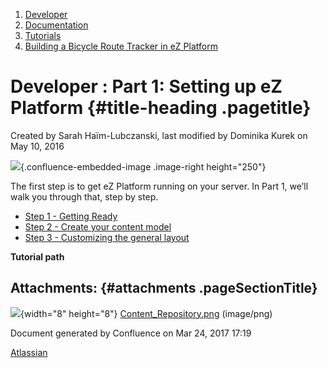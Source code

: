 1.  <span>[Developer](index.html)</span>
2.  <span>[Documentation](Documentation_31429504.html)</span>
3.  <span>[Tutorials](Tutorials_31429522.html)</span>
4.  <span>[Building a Bicycle Route Tracker in eZ
    Platform](Building-a-Bicycle-Route-Tracker-in-eZ-Platform_31431606.html)</span>

<span id="title-text"> Developer : Part 1: Setting up eZ Platform </span> {#title-heading .pagetitle}
=========================================================================

Created by <span class="author"> Sarah Haïm-Lubczanski</span>, last
modified by <span class="editor"> Dominika Kurek</span> on May 10, 2016

<span
class="confluence-embedded-file-wrapper image-right-wrapper confluence-embedded-manual-size">![](attachments/31431610/31431916.png){.confluence-embedded-image
.image-right height="250"}</span>

The first step is to get eZ Platform running on your server. In Part 1,
we’ll walk you through that, step by step.

-   [Step 1 - Getting Ready](Step-1---Getting-Ready_31431834.html)
-   [Step 2 - Create your content
    model](Step-2---Create-your-content-model_31431844.html)
-   [Step 3 - Customizing the general
    layout](Step-3---Customizing-the-general-layout_31428488.html)

**Tutorial path**

Attachments: {#attachments .pageSectionTitle}
------------

![](images/icons/bullet_blue.gif){width="8" height="8"}
[Content\_Repository.png](attachments/31431610/31431916.png)
(image/png)  

Document generated by Confluence on Mar 24, 2017 17:19

[Atlassian](http://www.atlassian.com/)



